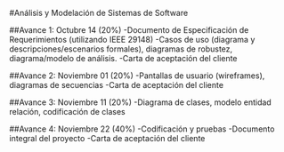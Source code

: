 #Análisis y Modelación de Sistemas de Software

##Avance 1: Octubre 14 (20%)
 -Documento de Especificación de Requerimientos (utilizando IEEE 29148)
 -Casos de uso (diagrama y descripciones/escenarios formales), diagramas de robustez, diagrama/modelo de análisis.
 -Carta de aceptación del cliente

##Avance 2: Noviembre 01 (20%)
 -Pantallas de usuario (wireframes), diagramas de secuencias
 -Carta de aceptación del cliente

##Avance 3: Noviembre 11 (20%)
 -Diagrama de clases, modelo entidad relación, codificación de clases

##Avance 4: Noviembre 22 (40%)
 -Codificación y pruebas
 -Documento integral del proyecto
 -Carta de aceptación del cliente
